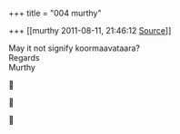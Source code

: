 +++
title = "004 murthy"

+++
[[murthy	2011-08-11, 21:46:12 [Source](https://groups.google.com/g/samskrita/c/iZ8HrWv4hVc)]]



May it not signify koormaavataara?  
Regards  
Murthy







